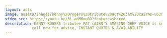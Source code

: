 ```yaml
---
layout: acts
image: assets/images/kenny%20rogers%20tribute%20act%20pat%20cairns-u639123-fr.jpg
video_src: https://youtu.be/3i-adM6nuR8?feature=shared
description: KENNY ROGERS tributee PAT cAIRN’S AMAZING DEEP VOICE is so AUTHENTIC YOU’LL BELIEVE YOU ARE LISTENING TO THE REAL THING.After his appearance on Star’s in their Eye’s AS KENNY Rodgers. Pat has secured his place as the country’s leading Kenny  Rodgers tribute, sit back and relax as you are transported back to Nashville Tennessee.WITH A PROFESSIONAL LIGHTING RIG & STAGE BACKDROP THIS SHOW HAS BEEN PERFORMED ALL OVER SCOTLAND &EUROPE TO BOTH PRIVATE AND CORPORATE CLIENTS. <hr>
            call now for advice, INSTANT QUOTES & AVAILABILITY
---
```

